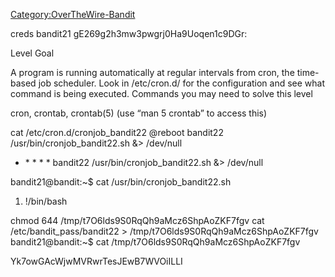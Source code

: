 [Category:OverTheWire-Bandit](/Category:OverTheWire-Bandit "wikilink")

creds bandit21 gE269g2h3mw3pwgrj0Ha9Uoqen1c9DGr:

Level Goal

A program is running automatically at regular intervals from cron, the
time-based job scheduler. Look in /etc/cron.d/ for the configuration and
see what command is being executed. Commands you may need to solve this
level

cron, crontab, crontab(5) (use “man 5 crontab” to access this)

cat /etc/cron.d/cronjob_bandit22 @reboot bandit22
/usr/bin/cronjob_bandit22.sh &\> /dev/null

  - \* \* \* \* bandit22 /usr/bin/cronjob_bandit22.sh &\> /dev/null

bandit21@bandit:\~$ cat /usr/bin/cronjob_bandit22.sh

1.  \!/bin/bash

chmod 644 /tmp/t7O6lds9S0RqQh9aMcz6ShpAoZKF7fgv cat
/etc/bandit_pass/bandit22 \> /tmp/t7O6lds9S0RqQh9aMcz6ShpAoZKF7fgv
bandit21@bandit:\~$ cat /tmp/t7O6lds9S0RqQh9aMcz6ShpAoZKF7fgv

Yk7owGAcWjwMVRwrTesJEwB7WVOiILLI